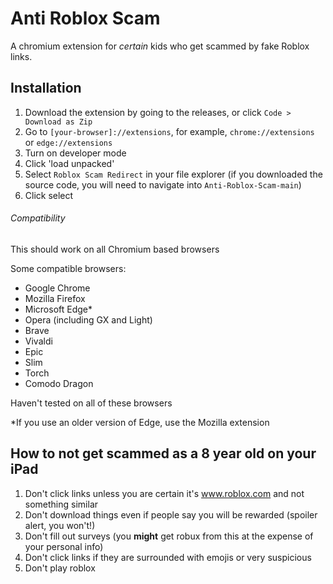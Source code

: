 # Anti Roblox Scam
A chromium extension for *certain* kids who get scammed by fake Roblox links.

## Installation

1. Download the extension by going to the releases, or click `Code > Download as Zip`
2. Go to `[your-browser]://extensions`, for example, `chrome://extensions` or `edge://extensions`
3. Turn on developer mode
4. Click 'load unpacked'
5. Select `Roblox Scam Redirect` in your file explorer (if you downloaded the source code, you will need to navigate into `Anti-Roblox-Scam-main`)
6. Click select

###### Compatibility

This should work on all Chromium based browsers

Some compatible browsers:
- Google Chrome
- Mozilla Firefox
- Microsoft Edge*
- Opera (including GX and Light)
- Brave
- Vivaldi
- Epic
- Slim
- Torch
- Comodo Dragon

Haven't tested on all of these browsers

\*If you use an older version of Edge, use the Mozilla extension

## How to not get scammed as a 8 year old on your iPad

1. Don't click links unless you are certain it's www.roblox.com and not something similar
2. Don't download things even if people say you will be rewarded (spoiler alert, you won't!)
3. Don't fill out surveys (you **might** get robux from this at the expense of your personal info)
4. Don't click links if they are surrounded with emojis or very suspicious
5. Don't play roblox
